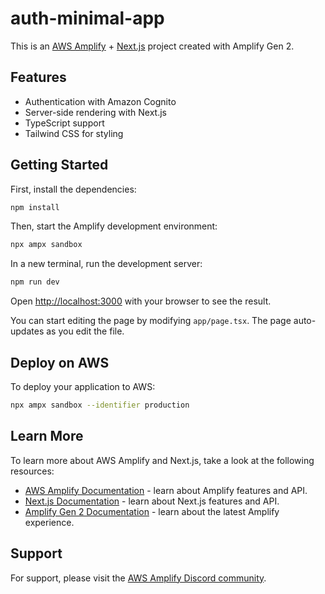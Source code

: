 # auth-minimal-app

This is an [AWS Amplify](https://aws.amazon.com/amplify/) + [Next.js](https://nextjs.org) project created with Amplify Gen 2.

## Features

- Authentication with Amazon Cognito
- Server-side rendering with Next.js
- TypeScript support
- Tailwind CSS for styling

## Getting Started

First, install the dependencies:

```bash
npm install
```

Then, start the Amplify development environment:

```bash
npx ampx sandbox
```

In a new terminal, run the development server:

```bash
npm run dev
```

Open [http://localhost:3000](http://localhost:3000) with your browser to see the result.

You can start editing the page by modifying `app/page.tsx`. The page auto-updates as you edit the file.

## Deploy on AWS

To deploy your application to AWS:

```bash
npx ampx sandbox --identifier production
```

## Learn More

To learn more about AWS Amplify and Next.js, take a look at the following resources:

- [AWS Amplify Documentation](https://docs.amplify.aws) - learn about Amplify features and API.
- [Next.js Documentation](https://nextjs.org/docs) - learn about Next.js features and API.
- [Amplify Gen 2 Documentation](https://docs.amplify.aws/gen2) - learn about the latest Amplify experience.

## Support

For support, please visit the [AWS Amplify Discord community](https://discord.gg/amplify).
